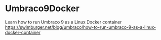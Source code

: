 # Umbraco9Docker
Learn how to run Umbraco 9 as a Linux Docker container
https://swimburger.net/blog/umbraco/how-to-run-umbraco-9-as-a-linux-docker-container

